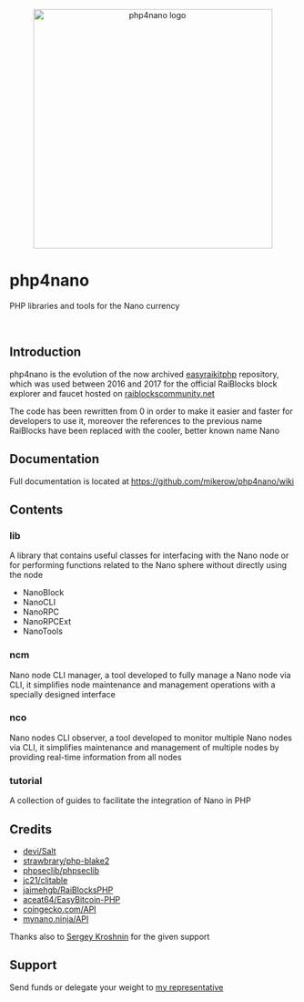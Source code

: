 <p align="center">
	<img width="420" alt="php4nano logo" src="https://raw.githubusercontent.com/mikerow/php4nano/master/media/logo.png">
</p>

# php4nano

PHP libraries and tools for the Nano currency

<br/>

## Introduction

php4nano is the evolution of the now archived [easyraikitphp](https://github.com/mikerow/easyraikitphp) repository, which was used between 2016 and 2017 for the official RaiBlocks block explorer and faucet hosted on [raiblockscommunity.net](https://raiblockscommunity.net)

The code has been rewritten from 0 in order to make it easier and faster for developers to use it, moreover the references to the previous name RaiBlocks have been replaced with the cooler, better known name Nano

## Documentation

Full documentation is located at https://github.com/mikerow/php4nano/wiki

## Contents

### lib

A library that contains useful classes for interfacing with the Nano node or for performing functions related to the Nano sphere without directly using the node

- NanoBlock
- NanoCLI
- NanoRPC
- NanoRPCExt
- NanoTools

### ncm

Nano node CLI manager, a tool developed to fully manage a Nano node via CLI, it simplifies node maintenance and management operations with a specially designed interface

### nco

Nano nodes CLI observer, a tool developed to monitor multiple Nano nodes via CLI, it simplifies maintenance and management of multiple nodes by providing real-time information from all nodes

### tutorial

A collection of guides to facilitate the integration of Nano in PHP

## Credits

- [devi/Salt](https://github.com/devi/Salt)
- [strawbrary/php-blake2](https://github.com/strawbrary/php-blake2)
- [phpseclib/phpseclib](https://github.com/phpseclib/phpseclib)
- [jc21/clitable](https://github.com/jc21/clitable)
- [jaimehgb/RaiBlocksPHP](https://github.com/jaimehgb/RaiBlocksPHP)
- [aceat64/EasyBitcoin-PHP](https://github.com/aceat64/EasyBitcoin-PHP)
- [coingecko.com/API](https://www.coingecko.com/en/api)
- [mynano.ninja/API](https://mynano.ninja/api)


Thanks also to [Sergey Kroshnin](https://github.com/SergiySW) for the given support

## Support

Send funds or delegate your weight to [my representative](https://mynano.ninja/account/mikerow)